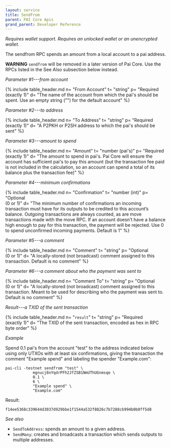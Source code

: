 ```yaml
---
layout: service
title: SendFrom
parent: PAI Core Apis
grand_parent: Developer Reference
---
```



*Requires wallet support. Requires an unlocked wallet or an
unencrypted wallet.*

The sendfrom RPC spends an amount from a local account to a pai address.

**WARNING** `sendfrom` will be removed in a later version of Pai
Core.  Use the RPCs listed in the See Also subsection below instead.

*Parameter #1---from account*

{% include table_header.md
  n= "From Account"
  t= "string"
  p= "Required<br>(exactly 1)"
  d= "The name of the account from which the pai's should be spent.  Use an empty string (\"\") for the default account"
%}

*Parameter #2---to address*

{% include table_header.md
  n= "To Address"
  t= "string"
  p= "Required<br>(exactly 1)"
  d= "A P2PKH or P2SH address to which the pai's should be sent"
%}

*Parameter #3---amount to spend*

{% include table_header.md
  n= "Amount"
  t= "number (pai's)"
  p= "Required<br>(exactly 1)"
  d= "The amount to spend in pai's.  Pai Core will ensure the account has sufficient pai's to pay this amount (but the transaction fee paid is not included in the calculation, so an account can spend a total of its balance plus the transaction fee)"
%}

*Parameter #4---minimum confirmations*

{% include table_header.md
  n= "Confirmation"
  t= "number (int)"
  p= "Optional<br>(0 or 1)"
  d= "The minimum number of confirmations an incoming transaction must have for its outputs to be credited to this account’s balance. Outgoing transactions are always counted, as are move transactions made with the move RPC. If an account doesn’t have a balance high enough to pay for this transaction, the payment will be rejected. Use 0 to spend unconfirmed incoming payments. Default is 1"
%}

*Parameter #5---a comment*

{% include table_header.md
  n= "Comment"
  t= "string"
  p= "Optional<br>(0 or 1)"
  d= "A locally-stored (not broadcast) comment assigned to this transaction.  Default is no comment"
%}

*Parameter #6---a comment about who the payment was sent to*

{% include table_header.md
  n= "Comment To"
  t= "string"
  p= "Optional<br>(0 or 1)"
  d= "A locally-stored (not broadcast) comment assigned to this transaction.  Meant to be used for describing who the payment was sent to. Default is no comment"
%}

*Result---a TXID of the sent transaction*

{% include table_header.md
  n= "`result`"
  t= "string"
  p= "Required<br>(exactly 1)"
  d= "The TXID of the sent transaction, encoded as hex in RPC byte order"
%}

*Example*

Spend 0.1 pai's from the account "test" to the address indicated below
using only UTXOs with at least six confirmations, giving the
transaction the comment "Example spend" and labeling the spender
"Example.com":


```
pai-cli -testnet sendfrom "test" \
            mgnucj8nYqdrPFh2JfZSB1NmUThUGnmsqe \
            0.1 \
            6 \
            "Example spend" \
            "Example.com"
```

Result:

```
f14ee5368c339644d3037d929bbe1f1544a532f8826c7b7288cb994b0b0ff5d8
```

*See also*

* `SendToAddress`: spends an amount to a given address.
* `SendMany`: creates and broadcasts a transaction which sends outputs to multiple addresses.
